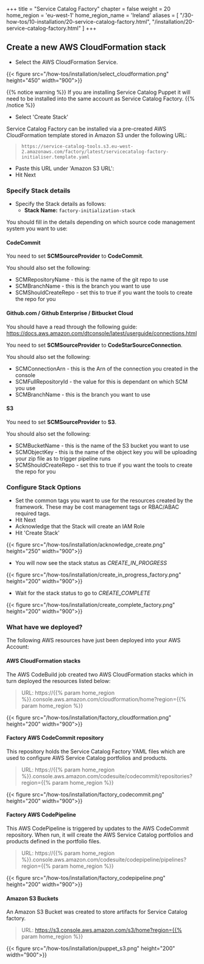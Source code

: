 +++
title = "Service Catalog Factory"
chapter = false
weight = 20
home_region = 'eu-west-1'
home_region_name = 'Ireland'
aliases = [
    "/30-how-tos/10-installation/20-service-catalog-factory.html",
    "/installation/20-service-catalog-factory.html"
]
+++

## Create a new AWS CloudFormation stack

- Select the AWS CloudFormation Service.

{{< figure src="/how-tos/installation/select_cloudformation.png" height="450" width="900">}}

{{% notice warning %}}
If you are installing Service Catalog Puppet it will need to be installed into the same account as Service Catalog Factory.
{{% /notice %}}

- Select 'Create Stack'

Service Catalog Factory can be installed via a pre-created AWS CloudFormation template stored in Amazon S3 under the following URL:
> `https://service-catalog-tools.s3.eu-west-2.amazonaws.com/factory/latest/servicecatalog-factory-initialiser.template.yaml`

- Paste this URL under 'Amazon S3 URL': 
- Hit Next

### Specify Stack details

- Specify the Stack details as follows:
    - **Stack Name:** `factory-initialization-stack`

You should fill in the details depending on which source code management system you want to use:

#### CodeCommit

You need to set **SCMSourceProvider** to **CodeCommit**.

You should also set the following:

- SCMRepositoryName - this is the name of the git repo to use
- SCMBranchName - this is the branch you want to use
- SCMShouldCreateRepo - set this to true if you want the tools to create the repo for you


#### Github.com / Github Enterprise / Bitbucket Cloud

You should have a read through the following guide: https://docs.aws.amazon.com/dtconsole/latest/userguide/connections.html

You need to set **SCMSourceProvider** to **CodeStarSourceConnection**.

You should also set the following:

- SCMConnectionArn - this is the Arn of the connection you created in the console
- SCMFullRepositoryId - the value for this is dependant on which SCM you use
- SCMBranchName - this is the branch you want to use


#### S3

You need to set **SCMSourceProvider** to **S3**.

You should also set the following:

- SCMBucketName - this is the name of the S3 bucket you want to use
- SCMObjectKey - this is the name of the object key you will be uploading your zip file as to trigger pipeline runs
- SCMShouldCreateRepo - set this to true if you want the tools to create the repo for you

### Configure Stack Options

- Set the common tags you want to use for the resources created by the framework.  These may be cost management tags or RBAC/ABAC required tags.
- Hit Next
- Acknowledge that the Stack will create an IAM Role
- Hit 'Create Stack'

{{< figure src="/how-tos/installation/acknowledge_create.png" height="250" width="900">}}

- You will now see the stack status as *CREATE_IN_PROGRESS*

{{< figure src="/how-tos/installation/create_in_progress_factory.png" height="200" width="900">}}

- Wait for the stack status to go to *CREATE_COMPLETE*

{{< figure src="/how-tos/installation/create_complete_factory.png" height="200" width="900">}}

### What have we deployed?
The following AWS resources have just been deployed into your AWS Account:

#### AWS CloudFormation stacks
The AWS CodeBuild job created two AWS CloudFormation stacks which in turn deployed the resources listed below:

> URL: https://{{% param home_region %}}.console.aws.amazon.com/cloudformation/home?region={{% param home_region %}}

{{< figure src="/how-tos/installation/factory_cloudformation.png" height="200" width="900">}}

#### Factory AWS CodeCommit repository
This repository holds the Service Catalog Factory YAML files which are used to configure AWS Service Catalog portfolios and products.

> URL: https://{{% param home_region %}}.console.aws.amazon.com/codesuite/codecommit/repositories?region={{% param home_region %}}

{{< figure src="/how-tos/installation/factory_codecommit.png" height="200" width="900">}}

#### Factory AWS CodePipeline
This AWS CodePipeline is triggered by updates to the AWS CodeCommit repository. When run, it will create the AWS Service Catalog portfolios and products defined in the portfolio files. 

> URL: https://{{% param home_region %}}.console.aws.amazon.com/codesuite/codepipeline/pipelines?region={{% param home_region %}}

{{< figure src="/how-tos/installation/factory_codepipeline.png" height="200" width="900">}}

#### Amazon S3 Buckets
An Amazon S3 Bucket was created to store artifacts for Service Catalog factory.

> URL: https://s3.console.aws.amazon.com/s3/home?region={{% param home_region %}}

{{< figure src="/how-tos/installation/puppet_s3.png" height="200" width="900">}}
